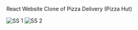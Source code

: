 React Website Clone of Pizza Delivery (Pizza Hut)

![SS 1](https://user-images.githubusercontent.com/70633140/198708711-bd6a5f2e-680c-4964-b01c-220f14669280.PNG)
![SS 2](https://user-images.githubusercontent.com/70633140/198708715-da928a27-9655-4b7a-b128-1cb19e088e15.PNG)
